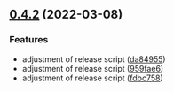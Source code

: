 ## [0.4.2](https://github.com/stubrjs/stubr/compare/v0.5.0-beta.0...v0.4.2) (2022-03-08)

### Features

-   adjustment of release script ([da84955](https://github.com/stubrjs/stubr/commit/da84955480790ac512a69f8e3c2b7dcc8cfa3eb9))
-   adjustment of release script ([959fae6](https://github.com/stubrjs/stubr/commit/959fae6bb6db46eaee71b0dd23f3b98ceb4c5a79))
-   adjustment of release script ([fdbc758](https://github.com/stubrjs/stubr/commit/fdbc758022e75508b5961c6f2f65667420719b33))
